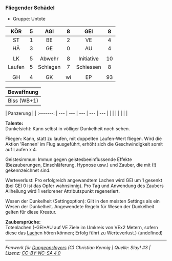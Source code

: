### Fliegender Schädel

- Gruppe: Untote

|  KÖR   |  5  |   AGI    |  8  |    GEI     |  8  |
| :----: | :-: | :------: | :-: | :--------: | :-: |
|   ST   |  1  |    BE    |  2  |     VE     |  4  |
|   HÄ   |  3  |    GE    |  0  |     AU     |  4  |
|        |     |          |     |            |     |
|   LK   |  5  |  Abwehr  |  8  | Initiative | 10  |
| Laufen |  5  | Schlagen |  7  | Schiessen  |  8  |
|        |     |          |     |            |     |
|   GH   |  4  |    GK    | wi  |     EP     | 93  |

| Bewaffnung  |
| :---------: |
| Biss (WB+1) |

| Panzerung |
| :-------: | --- | --- | --- | --- | --- |
|           |     |     |     |     |     |

**Talente:**  
Dunkelsicht: Kann selbst in völliger Dunkelheit noch sehen.

Fliegen: Kann, statt zu laufen, mit doppelten Laufen-Wert fliegen. Wird die Aktion 'Rennen' im Flug ausgeführt, erhöht sich die Geschwindigkeit somit auf Laufen x 4.

Geistesimmun: Immun gegen geistesbeeinflussende Effekte (Bezauberungen, Einschläferung, Hypnose usw.) und Zauber, die mit (!) gekennzeichnet sind.

Werteverlust: Pro erfolgreich angewandtem Lachen wird GEI um 1 gesenkt (bei GEI 0 ist das Opfer wahnsinnig). Pro Tag und Anwendung des Zaubers Allheilung wird 1 verlorener Attributspunkt regeneriert.

Wesen der Dunkelheit (Settingoption): Gilt in den meisten Settings als ein Wesen der Dunkelheit. Angewendete Regeln für Wesen der Dunkelheit gelten für diese Kreatur.

**Zaubersprüche:**  
Totenlachen (-GEI+AU auf VE Ziele im Umkreis von VEx2 Metern, sofern diese das [Lach](/fanwerk/zauber/lach.md)en hören können; Erfolg führt zu Werteverlust.) (undefined)

---

_Fanwerk für [Dungeonslayers](https://www.dungeonslayers.net/) (C) Christian Kennig | Quelle: Slay! #3 | Lizenz: [CC-BY-NC-SA 4.0](https://creativecommons.org/licenses/by-nc-sa/4.0/deed.de)_
